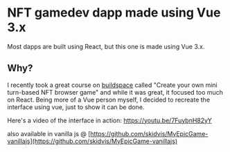 # NFT gamedev dapp made using Vue 3.x
Most dapps are built using React, but this one is made using Vue 3.x.

## Why?
I recently took a great course on [buildspace](https://app.buildspace.so/home) called "Create your own mini turn-based NFT browser game" and while it was great, it focused too much on React. Being more of a Vue person myself, I decided to recreate the interface using vue, just to show it can be done.

Here's a video of the interface in action:
https://youtu.be/7FuybnH82yY


also available in vanilla js @ [https://github.com/skidvis/MyEpicGame-vanillajs](https://github.com/skidvis/MyEpicGame-vanillajs)


